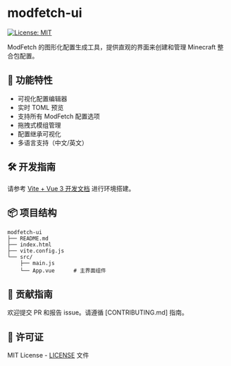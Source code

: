 # modfetch-ui

[![License: MIT](https://img.shields.io/github/license/yourname/modfetch-ui)](https://github.com/yourname/modfetch-ui)

ModFetch 的图形化配置生成工具，提供直观的界面来创建和管理 Minecraft 整合包配置。

## 🧩 功能特性
- 可视化配置编辑器
- 实时 TOML 预览
- 支持所有 ModFetch 配置选项
- 拖拽式模组管理
- 配置继承可视化
- 多语言支持（中文/英文）

## 🛠️ 开发指南
请参考 [Vite + Vue 3 开发文档](https://vite.dev/guide/) 进行环境搭建。

## 📦 项目结构
```
modfetch-ui
├── README.md
├── index.html
├── vite.config.js
└── src/
    ├── main.js
    └── App.vue      # 主界面组件
```

## 🤝 贡献指南
欢迎提交 PR 和报告 issue。请遵循 [CONTRIBUTING.md] 指南。

## 📄 许可证
MIT License - [LICENSE](LICENSE) 文件